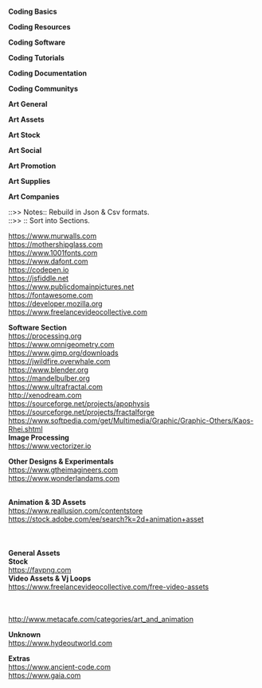 **Coding Basics**

**Coding Resources**

**Coding Software**

**Coding Tutorials**

**Coding Documentation**

**Coding Communitys**

**Art General**

**Art Assets**

**Art Stock**

**Art Social**

**Art Promotion**

**Art Supplies**

**Art Companies**






::>> Notes:: Rebuild in Json & Csv formats.<br>
::>> ::      Sort into Sections.<br>

https://www.murwalls.com<br>
https://mothershipglass.com<br>
https://www.1001fonts.com<br>
https://www.dafont.com<br>
https://codepen.io<br>
https://jsfiddle.net<br>
https://www.publicdomainpictures.net<br>
https://fontawesome.com<br>
https://developer.mozilla.org<br>
https://www.freelancevideocollective.com<br>

**Software Section**<br>
https://processing.org<br>
https://www.omnigeometry.com<br>
https://www.gimp.org/downloads<br>
https://jwildfire.overwhale.com<br>
https://www.blender.org<br>
https://mandelbulber.org<br>
https://www.ultrafractal.com<br>
http://xenodream.com<br>
https://sourceforge.net/projects/apophysis<br>
https://sourceforge.net/projects/fractalforge<br>
https://www.softpedia.com/get/Multimedia/Graphic/Graphic-Others/Kaos-Rhei.shtml<br>
**Image Processing**<br>
https://www.vectorizer.io<br>


**Other Designs & Experimentals**<br>
https://www.gtheimagineers.com<br>
https://www.wonderlandams.com<br>
<br>

**Animation & 3D Assets**<br>
https://www.reallusion.com/contentstore<br>
https://stock.adobe.com/ee/search?k=2d+animation+asset<br>
<br>
<br>
<br>
**General Assets**<br>
**Stock**<br>
https://favpng.com<br>
**Video Assets & Vj Loops**<br>
https://www.freelancevideocollective.com/free-video-assets<br>
<br>
<br>

http://www.metacafe.com/categories/art_and_animation<br>

**Unknown**<br>
https://www.hydeoutworld.com<br>

**Extras**<br>
https://www.ancient-code.com<br>
https://www.gaia.com<br>

<br>
<br>
<br>
<br>
<br>
<br>
<br>
<br>
<br>
<br>
<br>




